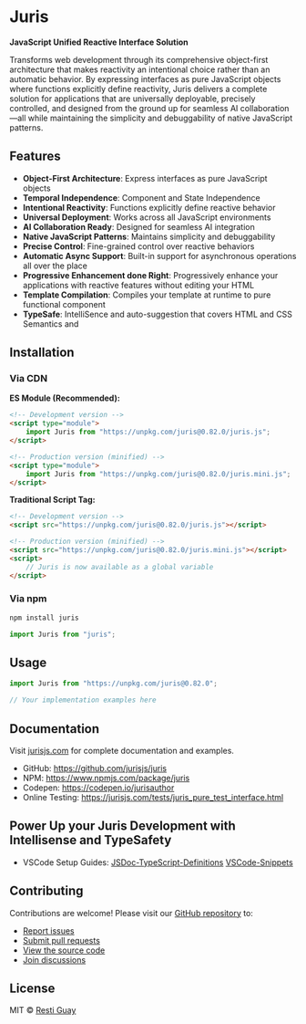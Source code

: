 # Juris

**JavaScript Unified Reactive Interface Solution**

Transforms web development through its comprehensive object-first architecture that makes reactivity an intentional choice rather than an automatic behavior. By expressing interfaces as pure JavaScript objects where functions explicitly define reactivity, Juris delivers a complete solution for applications that are universally deployable, precisely controlled, and designed from the ground up for seamless AI collaboration—all while maintaining the simplicity and debuggability of native JavaScript patterns.

## Features

- **Object-First Architecture**: Express interfaces as pure JavaScript objects
- **Temporal Independence**: Component and State Independence
- **Intentional Reactivity**: Functions explicitly define reactive behavior
- **Universal Deployment**: Works across all JavaScript environments
- **AI Collaboration Ready**: Designed for seamless AI integration
- **Native JavaScript Patterns**: Maintains simplicity and debuggability
- **Precise Control**: Fine-grained control over reactive behaviors
- **Automatic Async Support**: Built-in support for asynchronous operations all over the place
- **Progressive Enhancement done Right**: Progressively enhance your applications with reactive features without editing your HTML
- **Template Compilation**: Compiles your template at runtime to pure functional component
- **TypeSafe**: IntelliSence and auto-suggestion that covers HTML and CSS Semantics and

## Installation

### Via CDN

**ES Module (Recommended):**

```html
<!-- Development version -->
<script type="module">
	import Juris from "https://unpkg.com/juris@0.82.0/juris.js";
</script>

<!-- Production version (minified) -->
<script type="module">
	import Juris from "https://unpkg.com/juris@0.82.0/juris.mini.js";
</script>
```

**Traditional Script Tag:**

```html
<!-- Development version -->
<script src="https://unpkg.com/juris@0.82.0/juris.js"></script>

<!-- Production version (minified) -->
<script src="https://unpkg.com/juris@0.82.0/juris.mini.js"></script>
<script>
	// Juris is now available as a global variable
</script>
```

### Via npm

```bash
npm install juris
```

```javascript
import Juris from "juris";
```

## Usage

```javascript
import Juris from "https://unpkg.com/juris@0.82.0";

// Your implementation examples here
```

## Documentation

Visit [jurisjs.com](https://jurisjs.com) for complete documentation and examples.

- GitHub: https://github.com/jurisjs/juris
- NPM: https://www.npmjs.com/package/juris
- Codepen: https://codepen.io/jurisauthor
- Online Testing: https://jurisjs.com/tests/juris_pure_test_interface.html

## Power Up your Juris Development with Intellisense and TypeSafety

- VSCode Setup Guides: [JSDoc-TypeScript-Definitions](https://github.com/jurisjs/juris/wiki/%F0%9F%9A%80-Juris-JSDoc-TypeScript-Definitions)
  [VSCode-Snippets](https://github.com/jurisjs/juris/wiki/%F0%9F%9A%80-Juris-VSCode-Snippets)

## Contributing

Contributions are welcome! Please visit our [GitHub repository](https://github.com/jurisjs/juris) to:

- [Report issues](https://github.com/jurisjs/juris/issues)
- [Submit pull requests](https://github.com/jurisjs/juris/pulls)
- [View the source code](https://github.com/jurisjs/juris)
- [Join discussions](https://discord.com/invite/P6eunCtK6J)

## License

MIT © [Resti Guay](https://github.com/jurisjs)
